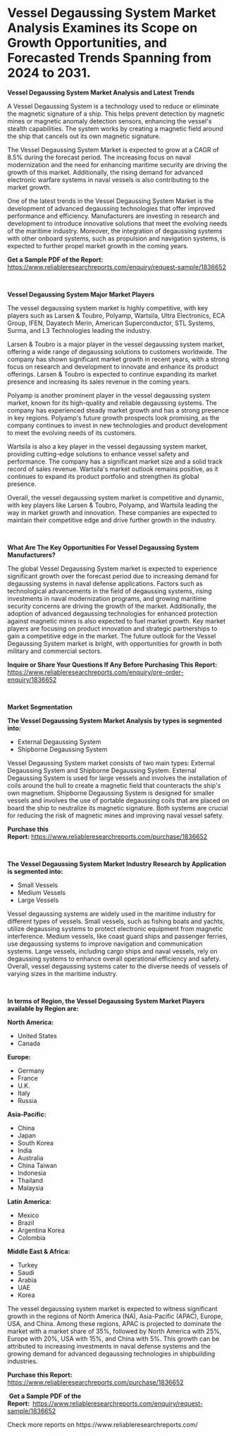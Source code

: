 <p><h1>Vessel Degaussing System Market Analysis Examines its Scope on Growth Opportunities, and Forecasted Trends Spanning from 2024 to 2031.</h1></p><p><strong>Vessel Degaussing System Market Analysis and Latest Trends</strong></p>
<p><p>A Vessel Degaussing System is a technology used to reduce or eliminate the magnetic signature of a ship. This helps prevent detection by magnetic mines or magnetic anomaly detection sensors, enhancing the vessel's stealth capabilities. The system works by creating a magnetic field around the ship that cancels out its own magnetic signature.</p><p>The Vessel Degaussing System Market is expected to grow at a CAGR of 8.5% during the forecast period. The increasing focus on naval modernization and the need for enhancing maritime security are driving the growth of this market. Additionally, the rising demand for advanced electronic warfare systems in naval vessels is also contributing to the market growth.</p><p>One of the latest trends in the Vessel Degaussing System Market is the development of advanced degaussing technologies that offer improved performance and efficiency. Manufacturers are investing in research and development to introduce innovative solutions that meet the evolving needs of the maritime industry. Moreover, the integration of degaussing systems with other onboard systems, such as propulsion and navigation systems, is expected to further propel market growth in the coming years.</p></p>
<p><strong>Get a Sample PDF of the Report:&nbsp;</strong> <a href="https://www.reliableresearchreports.com/enquiry/request-sample/1836652">https://www.reliableresearchreports.com/enquiry/request-sample/1836652</a></p>
<p>&nbsp;</p>
<p><strong>Vessel Degaussing System Major Market Players</strong></p>
<p><p>The vessel degaussing system market is highly competitive, with key players such as Larsen & Toubro, Polyamp, Wartsila, Ultra Electronics, ECA Group, IFEN, Dayatech Merin, American Superconductor, STL Systems, Surma, and L3 Technologies leading the industry.</p><p>Larsen & Toubro is a major player in the vessel degaussing system market, offering a wide range of degaussing solutions to customers worldwide. The company has shown significant market growth in recent years, with a strong focus on research and development to innovate and enhance its product offerings. Larsen & Toubro is expected to continue expanding its market presence and increasing its sales revenue in the coming years.</p><p>Polyamp is another prominent player in the vessel degaussing system market, known for its high-quality and reliable degaussing systems. The company has experienced steady market growth and has a strong presence in key regions. Polyamp's future growth prospects look promising, as the company continues to invest in new technologies and product development to meet the evolving needs of its customers.</p><p>Wartsila is also a key player in the vessel degaussing system market, providing cutting-edge solutions to enhance vessel safety and performance. The company has a significant market size and a solid track record of sales revenue. Wartsila's market outlook remains positive, as it continues to expand its product portfolio and strengthen its global presence.</p><p>Overall, the vessel degaussing system market is competitive and dynamic, with key players like Larsen & Toubro, Polyamp, and Wartsila leading the way in market growth and innovation. These companies are expected to maintain their competitive edge and drive further growth in the industry.</p></p>
<p>&nbsp;</p>
<p><strong>What Are The Key Opportunities For Vessel Degaussing System Manufacturers?</strong></p>
<p><p>The global Vessel Degaussing System market is expected to experience significant growth over the forecast period due to increasing demand for degaussing systems in naval defense applications. Factors such as technological advancements in the field of degaussing systems, rising investments in naval modernization programs, and growing maritime security concerns are driving the growth of the market. Additionally, the adoption of advanced degaussing technologies for enhanced protection against magnetic mines is also expected to fuel market growth. Key market players are focusing on product innovation and strategic partnerships to gain a competitive edge in the market. The future outlook for the Vessel Degaussing System market is bright, with opportunities for growth in both military and commercial sectors.</p></p>
<p><strong>Inquire or Share Your Questions If Any Before Purchasing This Report:</strong> <a href="https://www.reliableresearchreports.com/enquiry/pre-order-enquiry/1836652">https://www.reliableresearchreports.com/enquiry/pre-order-enquiry/1836652</a></p>
<p>&nbsp;</p>
<p><strong>Market Segmentation</strong></p>
<p><strong>The Vessel Degaussing System Market Analysis by types is segmented into:</strong></p>
<p><ul><li>External Degaussing System</li><li>Shipborne Degaussing System</li></ul></p>
<p><p>Vessel Degaussing System market consists of two main types: External Degaussing System and Shipborne Degaussing System. External Degaussing System is used for large vessels and involves the installation of coils around the hull to create a magnetic field that counteracts the ship's own magnetism. Shipborne Degaussing System is designed for smaller vessels and involves the use of portable degaussing coils that are placed on board the ship to neutralize its magnetic signature. Both systems are crucial for reducing the risk of magnetic mines and improving naval vessel safety.</p></p>
<p><strong>Purchase this Report:&nbsp;</strong><a href="https://www.reliableresearchreports.com/purchase/1836652">https://www.reliableresearchreports.com/purchase/1836652</a></p>
<p>&nbsp;</p>
<p><strong>The Vessel Degaussing System Market Industry Research by Application is segmented into:</strong></p>
<p><ul><li>Small Vessels</li><li>Medium Vessels</li><li>Large Vessels</li></ul></p>
<p><p>Vessel degaussing systems are widely used in the maritime industry for different types of vessels. Small vessels, such as fishing boats and yachts, utilize degaussing systems to protect electronic equipment from magnetic interference. Medium vessels, like coast guard ships and passenger ferries, use degaussing systems to improve navigation and communication systems. Large vessels, including cargo ships and naval vessels, rely on degaussing systems to enhance overall operational efficiency and safety. Overall, vessel degaussing systems cater to the diverse needs of vessels of varying sizes in the maritime industry.</p></p>
<p>&nbsp;</p>
<p><strong>In terms of Region, the Vessel Degaussing System Market Players available by Region are:</strong></p>
<p>
    <p> <strong> North America: </strong>
        <ul>
            <li>United States</li>
            <li>Canada</li>
        </ul>
        </p> 
    <p> <strong> Europe: </strong>
        <ul>
            <li>Germany</li>
            <li>France</li>
            <li>U.K.</li>
            <li>Italy</li>
            <li>Russia</li>
        </ul>
        </p> 
    <p> <strong> Asia-Pacific: </strong>
        <ul>
            <li>China</li>
            <li>Japan</li>
            <li>South Korea</li>
            <li>India</li>
            <li>Australia</li>
            <li>China Taiwan</li>
            <li>Indonesia</li>
            <li>Thailand</li>
            <li>Malaysia</li>
        </ul>
        </p> 
    <p> <strong> Latin America: </strong>
        <ul>
            <li>Mexico</li>
            <li>Brazil</li>
            <li>Argentina Korea</li>
            <li>Colombia</li>
        </ul>
        </p> 
    <p> <strong> Middle East & Africa: </strong>
        <ul>
            <li>Turkey</li>
            <li>Saudi</li>
            <li>Arabia</li>
            <li>UAE</li>
            <li>Korea</li>
        </ul>
    </p>
    </p>
<p><p>The vessel degaussing system market is expected to witness significant growth in the regions of North America (NA), Asia-Pacific (APAC), Europe, USA, and China. Among these regions, APAC is projected to dominate the market with a market share of 35%, followed by North America with 25%, Europe with 20%, USA with 15%, and China with 5%. This growth can be attributed to increasing investments in naval defense systems and the growing demand for advanced degaussing technologies in shipbuilding industries.</p></p>
<p><strong>Purchase this Report: </strong><a href="https://www.reliableresearchreports.com/purchase/1836652">https://www.reliableresearchreports.com/purchase/1836652</a></p>
<p>&nbsp;<strong>Get a Sample PDF of the Report:&nbsp;&nbsp;</strong><a href="https://www.reliableresearchreports.com/enquiry/request-sample/1836652">https://www.reliableresearchreports.com/enquiry/request-sample/1836652</a></p>
<p><strong></strong></p>
<p>Check more reports on https://www.reliableresearchreports.com/</p>